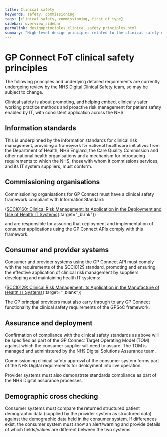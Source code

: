 ```yaml
---
title: Clinical safety
keywords: safety, commissioning
tags: [clinical_safety, commissioning, first_of_type]
sidebar: overview_sidebar
permalink: designprinciples_clinical_safety_principles.html
summary: "High-level design principles related to the clinical safety of the system"
---
```


# GP Connect FoT clinical safety principles #

The following principles and underlying detailed requirements are currently undergoing review by the NHS Digital Clinical Safety team, so may be subject to change.

Clinical safety is about promoting, and helping embed, clinically safer working practice methods and proactive risk management for patient safety enabled by IT, with consistent application across the NHS.

## Information standards ##
This is underpinned by the information standards for clinical risk management, providing a framework for national healthcare initiatives from the Department of Health, NHS England, the Care Quality Commission and other national health organisations and a mechanism for introducing requirements to which the NHS, those with whom it commissions services, and its IT system suppliers, must conform. 

## Commissioning organisations ##
Commissioning organisations for GP Connect must have a clinical safety framework compliant with Information Standard:

([SCCI0160: Clinical Risk Management: its Application in the Deployment and Use of Health IT Systems](http://content.digital.nhs.uk/isce/publication/SCCI0160){:target="_blank"})
	
and are responsible for assuring that deployment and implementation of consumer applications using the GP Connect APIs comply with this framework.

## Consumer and provider systems ##

Consumer and provider systems using the GP Connect API must comply with the requirements of the SCCI0129 standard, promoting and ensuring the effective application of clinical risk management by suppliers developing and maintaining health IT systems:

([SCCI0129: Clinical Risk Management:  its Application in the Manufacture of Health IT Systems](http://content.digital.nhs.uk/isce/publication/SCCI0129){:target="_blank"})

The GP principal providers must also carry through to any GP Connect functionality the clinical safety requirements of the GPSoC framework.

## Assurance and deployment ##

Confirmation of compliance with the clinical safety standards as above will be specified as part of the GP Connect Target Operating Model (TOM) against which the consumer supplier will need to assure. The TOM is managed and administered by the NHS Digital Solutions Assurance team.

Commissioning clinical safety approval of the consumer system forms part of the NHS Digital requirements for deployment into live operation.

Provider systems must also demonstrate standards compliance as part of the NHS Digital assurance processes. 


## Demographic cross checking ##

Consumer systems must compare the returned structured patient demographic data (supplied by the provider system as structured data) against the demographic data held in the consumer system.
If differences exist, the consumer system must show an alert/warning and provide details of which fields/values are different between the two systems.
